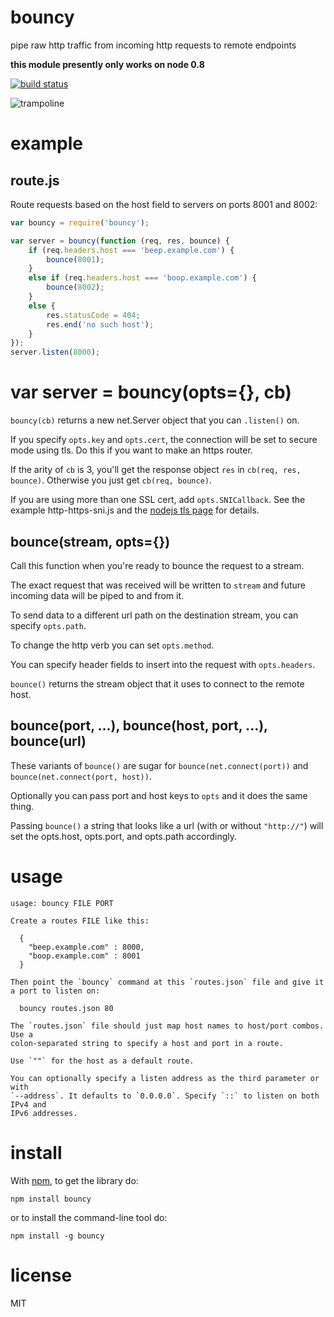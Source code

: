 # bouncy

pipe raw http traffic from incoming http requests to remote endpoints

**this module presently only works on node 0.8**

[![build status](https://secure.travis-ci.org/substack/bouncy.png)](http://travis-ci.org/substack/bouncy)

![trampoline](http://substack.net/images/trampoline.png)

# example

## route.js

Route requests based on the host field to servers on ports 8001 and 8002:

``` js
var bouncy = require('bouncy');

var server = bouncy(function (req, res, bounce) {
    if (req.headers.host === 'beep.example.com') {
        bounce(8001);
    }
    else if (req.headers.host === 'boop.example.com') {
        bounce(8002);
    }
    else {
        res.statusCode = 404;
        res.end('no such host');
    }
});
server.listen(8000);
```

# var server = bouncy(opts={}, cb)

`bouncy(cb)` returns a new net.Server object that you can `.listen()` on.

If you specify `opts.key` and `opts.cert`, the connection will be set to secure
mode using tls. Do this if you want to make an https router.

If the arity of `cb` is 3, you'll get the response object `res` in
`cb(req, res, bounce)`.
Otherwise you just get `cb(req, bounce)`.

If you are using more than one SSL cert, add `opts.SNICallback`.
See the example http-https-sni.js and the
[nodejs tls page](http://nodejs.org/api/tls.html#tls_tls_createserver_options_secureconnectionlistener)
for details.

## bounce(stream, opts={})

Call this function when you're ready to bounce the request to a stream.

The exact request that was received will be written to `stream` and future
incoming data will be piped to and from it.

To send data to a different url path on the destination stream, you can specify
`opts.path`.

To change the http verb you can set `opts.method`.

You can specify header fields to insert into the request with `opts.headers`.

`bounce()` returns the stream object that it uses to connect to the remote host.

## bounce(port, ...), bounce(host, port, ...), bounce(url)

These variants of `bounce()` are sugar for
`bounce(net.connect(port))` and `bounce(net.connect(port, host))`.

Optionally you can pass port and host keys to `opts` and it does the same thing.

Passing `bounce()` a string that looks like a url (with or without `"http://"`)
will set the opts.host, opts.port, and opts.path accordingly.

# usage

```
usage: bouncy FILE PORT

Create a routes FILE like this:

  {
    "beep.example.com" : 8000,
    "boop.example.com" : 8001
  }

Then point the `bouncy` command at this `routes.json` file and give it
a port to listen on: 

  bouncy routes.json 80

The `routes.json` file should just map host names to host/port combos. Use a
colon-separated string to specify a host and port in a route.

Use `""` for the host as a default route.

You can optionally specify a listen address as the third parameter or with
`--address`. It defaults to `0.0.0.0`. Specify `::` to listen on both IPv4 and
IPv6 addresses.
```

# install

With [npm](http://npmjs.org), to get the library do:

```
npm install bouncy
```

or to install the command-line tool do:

```
npm install -g bouncy
```

# license

MIT
